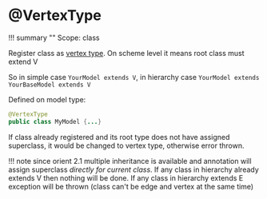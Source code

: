# @VertexType

!!! summary ""
    Scope: class

Register class as [vertex type](http://orientdb.com/docs/last/Graph-VE.html#vertices). On scheme level it means root class must extend V

So in simple case `YourModel extends V`, in hierarchy case `YourModel extends YourBaseModel extends V`

Defined on model type:

```java
@VertexType
public class MyModel {...}
```

If class already registered and its root type does not have assigned superclass, it would be changed to vertex type, otherwise error thrown.

!!! note 
    since orient 2.1 multiple inheritance is available and annotation will assign superclass *directly for current class*. 
    If any class in hierarchy already extends V then nothing will be done. If any class in hierarchy extends E exception will be thrown (class can't be edge and vertex at the same time)
